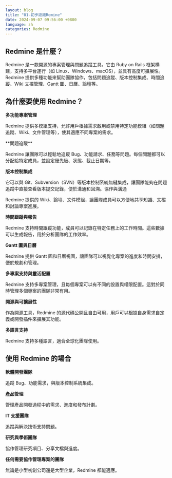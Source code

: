 ```yaml
---
layout: blog
title: "01-初步認識Remine"
date: 2024-09-07 09:56:00 +0800
language: zh
categories: Redmine
---
```


## Redmine 是什麼？
		
<p class="text-wrap mx-2">
Redmine 是一款開源的專案管理與問題追蹤工具。它由 Ruby on Rails 框架構建，支持多平台運行（如 Linux、Windows、macOS），並具有高度可擴展性。Redmine 提供多種功能來幫助團隊協作，包括問題追蹤、版本控制集成、時間追蹤、Wiki 文檔管理、Gantt 圖、日曆、論壇等。
</p>

## 為什麼要使用 Redmine？

**多功能專案管理**
<p class="text-wrap mx-2">
Redmine 提供多模組支持，允許用戶根據需求啟用或禁用特定功能模組（如問題追蹤、Wiki、文件管理等），使其適應不同專案的需求。
</p>
**問題追蹤**

<p class="text-wrap mx-2">
Redmine 讓團隊可以輕鬆地追蹤 Bug、功能請求、任務等問題。每個問題都可以分配給特定成員，並設定優先級、狀態、截止日期等。
</p>

**版本控制集成**

<p class="text-wrap mx-2">
它可以與 Git、Subversion（SVN）等版本控制系統無縫集成，讓團隊能夠在問題追蹤中直接查看版本提交記錄，便於溝通和回溯。協作與溝通

Redmine 提供的 Wiki、論壇、文件模組，讓團隊成員可以方便地共享知識、文檔和討論專案進展。
</p>

**時間跟蹤與報告**

<p class="text-wrap mx-2">
Redmine 支持時間跟蹤功能，成員可以記錄在特定任務上的工作時間。這些數據可以生成報告，用於分析團隊的工作效率。
</p>

**Gantt 圖與日曆**

<p class="text-wrap mx-2">
Redmine 提供 Gantt 圖和日曆視圖，讓團隊可以視覺化專案的進度和時間安排，便於規劃和管理。
</p>

**多專案支持與靈活配置**

<p class="text-wrap mx-2">
Redmine 支持多專案管理，且每個專案可以有不同的設置與權限配置。這對於同時管理多個專案的團隊非常有用。
</p>

**開源與可擴展性**

<p class="text-wrap mx-2">
作為開源工具，Redmine 的源代碼公開且自由可用，用戶可以根據自身需求自定義或開發插件來擴展其功能。
</p>

**多語言支持**

<p class="text-wrap mx-2">
Redmine 支持多種語言，適合全球化團隊使用。
</p>

## 使用 Redmine 的場合

**軟體開發團隊**

<p class="text-wrap mx-2">
追蹤 Bug、功能需求，與版本控制系統集成。
</p>		

**產品管理**

<p class="text-wrap mx-2">
管理產品開發過程中的需求、進度和發布計劃。
</p>
		
**IT 支援團隊**

<p class="text-wrap mx-2">
追蹤與解決技術支持問題。
</p>		

**研究與學術團隊**

<p class="text-wrap mx-2">
協作管理研究項目、分享文檔與進度。
</p>		

**任何需要協作管理專案的團隊**

<p class="text-wrap mx-2">
無論是小型初創公司還是大型企業，Redmine 都能適應。
</p>